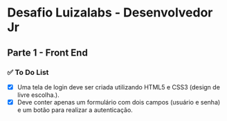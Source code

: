# Desafio Luizalabs - Desenvolvedor Jr

## Parte 1 - Front End

### ✅ To Do List
- [x] Uma tela de login deve ser criada utilizando HTML5 e CSS3 (design de livre escolha.).
- [x] Deve conter apenas um formulário com dois campos (usuário e
senha) e um botão para realizar a autenticação.
